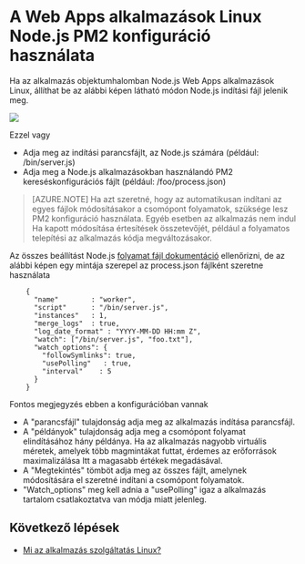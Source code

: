 <properties 
    pageTitle="A Web Apps alkalmazások Linux NodeJS PM2 konfigurációval |} Microsoft Azure" 
    description="A Web Apps alkalmazások Linux NodeJS PM2 konfiguráció használata" 
    keywords="Azure alkalmazás szolgáltatás, webalkalmazás, nodejs, pm2, linux, oss"
    services="app-service" 
    documentationCenter="" 
    authors="naziml" 
    manager="wpickett" 
    editor=""/>

<tags 
    ms.service="app-service" 
    ms.workload="na" 
    ms.tgt_pltfrm="na" 
    ms.devlang="na" 
    ms.topic="article" 
    ms.date="10/10/2016" 
    ms.author="naziml"/>

# <a name="using-pm2-configuration-for-nodejs-in-web-apps-on-linux"></a>A Web Apps alkalmazások Linux Node.js PM2 konfiguráció használata

Ha az alkalmazás objektumhalomban Node.js Web Apps alkalmazások Linux, állíthat be az alábbi képen látható módon Node.js indítási fájl jelenik meg.

![][1]

Ezzel vagy

-   Adja meg az indítási parancsfájlt, az Node.js számára (például: /bin/server.js)
-   Adja meg a Node.js alkalmazásokban használandó PM2 kereséskonfigurációs fájlt (például: /foo/process.json)

 >[AZURE.NOTE] Ha azt szeretné, hogy az automatikusan indítani az egyes fájlok módosításakor a csomópont folyamatok, szüksége lesz PM2 konfiguráció használata. Egyéb esetben az alkalmazás nem indul Ha kapott módosítása értesítések összetevőjét, például a folyamatos telepítési az alkalmazás kódja megváltozásakor.

Az összes beállítást Node.js [folyamat fájl dokumentáció](http://pm2.keymetrics.io/docs/usage/application-declaration/) ellenőrizni, de az alábbi képen egy mintája szerepel az process.json fájlként szeretne használata

        {
          "name"        : "worker",
          "script"      : "/bin/server.js",
          "instances"   : 1,
          "merge_logs"  : true,
          "log_date_format" : "YYYY-MM-DD HH:mm Z",
          "watch": ["/bin/server.js", "foo.txt"],
          "watch_options": {
            "followSymlinks": true,
            "usePolling"   : true,
            "interval"    : 5
          }
        }

Fontos megjegyzés ebben a konfigurációban vannak 

-   A "parancsfájl" tulajdonság adja meg az alkalmazás indítása parancsfájl.
-   A "példányok" tulajdonság adja meg a csomópont folyamat elindításához hány példánya. Ha az alkalmazás nagyobb virtuális méretek, amelyek több magmintákat futtat, érdemes az erőforrások maximalizálása Itt a magasabb értékek megadásával.
-   A "Megtekintés" tömböt adja meg az összes fájlt, amelynek módosítására el szeretné indítani a csomópont folyamatok.
-   "Watch_options" meg kell adnia a "usePolling" igaz a alkalmazás tartalom csatlakoztatva van módja miatt jelenleg.


## <a name="next-steps"></a>Következő lépések ##

* [Mi az alkalmazás szolgáltatás Linux?](./app-service-linux-intro.md)

<!--Image references-->
[1]: ./media/app-service-linux-using-nodejs-pm2/nodejs-startup-file.png